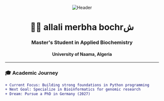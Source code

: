 <p align="center">
  <img src="https://img.shields.io/badge/🔬_Applied_Biochemistry-Student-blueviolet?style=for-the-badge" alt="Header">
</p>

<h1 align="center">👩🔬 allali merbha bochrش </h1>
<h3 align="center">Master's Student in Applied Biochemistry</h3>
<h4 align="center">University of Naama, Algeria</h4>

---

### 🎓 Academic Journey  
```diff
+ Current Focus: Building strong foundations in Python programming  
+ Next Goal: Specialize in Bioinformatics for genomic research  
+ Dream: Pursue a PhD in Germany (2027)
